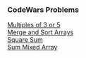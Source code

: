 ### CodeWars Problems

<a href="https://need4swede.github.io/CodeWars-JavaScript/multiples-of-3-or-5/index.html">Multiples of 3 or 5</a><br>
<a href="https://need4swede.github.io/CodeWars-JavaScript/merge-and-sort-arrays/index.html">Merge and Sort Arrays</a><br>
<a href="https://need4swede.github.io/CodeWars-JavaScript/square-sum/index.html">Square Sum</a><br>
<a href="https://need4swede.github.io/CodeWars-JavaScript/sum-mixed-array/index.html">Sum Mixed Array</a><br>

